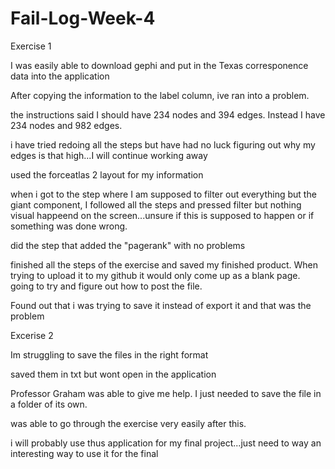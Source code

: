 # Fail-Log-Week-4
Exercise 1

I was easily able to download gephi and put in the Texas corresponence data into the application 

After copying the information to the label column, ive ran into a problem. 

the instructions said I should have 234 nodes and 394 edges. Instead I have 234 nodes and 982 edges.

i have tried redoing all the steps but have had no luck figuring out why my edges is that high...I will continue working away

used the forceatlas 2 layout for my information

when i got to the step where I am supposed to filter out everything but the giant component, I followed all the steps and pressed filter but nothing visual happeend on the screen...unsure if this is supposed to happen or if something was done wrong.

did the step that added the "pagerank" with no problems

finished all the steps of the exercise and saved my finished product. When trying to upload it to my github it would only come up as a blank page. going to try and figure out how to post the file. 

Found out that i was trying to save it instead of export it and that was the problem 

Excerise 2

Im struggling to save the files in the right format

saved them in txt but wont open in the application 

Professor Graham was able to give me help. I just needed to save the file in a folder of its own.

was able to go through the exercise very easily after this. 

i will probably use thus application for my final project...just need to way an interesting way to use it for the final
